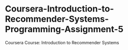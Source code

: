Coursera-Introduction-to-Recommender-Systems-Programming-Assignment-5
=====================================================================

Coursera Course: Introduction to Recommender Systems
